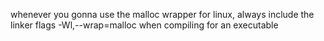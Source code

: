whenever you gonna use the malloc wrapper for linux, always include the linker flags -Wl,--wrap=malloc when compiling for an executable